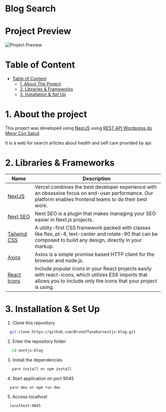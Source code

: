 # Blog Search

# Project Preview
![Project Preview](preview.gif)

# Table of Content

- [Table of Content](#table-of-content)
  - [1. About The Project](#1-about-the-project)
  - [2. Libraries & Frameworks](#2-libraries--frameworks)
  - [3. Installation & Set Up](#3-installation--set-up)

# 1. About the project
  This project was developed using [NextJS](https://nextjs.org/) using [REST API Wordpress do Mejor Con Salud](https://api.beta.mejorconsalud.com/wp-json/mc/v1/).

  It is a web for search articles about health and self care provided by api.

# 2. Libraries & Frameworks

| Name                                                     | Description                                                            |
| -------------------------------------------------------- | ---------------------------------------------------------------------- |
| [NextJS](https://nextjs.org/)           | Vercel combines the best developer experience with an obsessive focus on end-user performance. Our platform enables frontend teams to do their best work.               |
|[Next SEO](https://github.com/garmeeh/next-seo)|Next SEO is a plugin that makes managing your SEO easier in Next.js projects.|
| [Tailwind CSS](https://tailwindcss.com/)                             | A utility-first CSS framework packed with classes like flex, pt-4, text-center and rotate-90 that can be composed to build any design, directly in your markup.
| [Axios](https://axios-http.com/)|   Axios is a simple promise based HTTP client for the browser and node.js.                      |
| [React Icons](https://react-icons.github.io/react-icons/)| Include popular icons in your React projects easily with react-icons, which utilizes ES6 imports that allows you to include only the icons that your project is using.                              |

# 3. Installation & Set Up

1. Clone this repository

```bash
  git clone https://github.com/BrunoYTanaka/nextjs-blog.git
```
2. Enter the repository folder

```bash
   cd nextjs-blog
```

3. Install the dependencies

```bash
   yarn install or npm install
```

4. Start application on port 9045

```bash
  yarn dev or npm run dev
```

5. Access localhost
```
  localhost:9045
```
